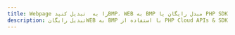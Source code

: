 ---title: Webpage را به  تبدیل کنیدBMP، WEB به BMP مبدل رایگان یا PHP SDKdescription: تبدیل رایگانWEB به BMP با استفاده از PHP Cloud APIs & SDK همچنین اسناد PDF را در Cloud ایجاد، ویرایش و رندر کنید.---
